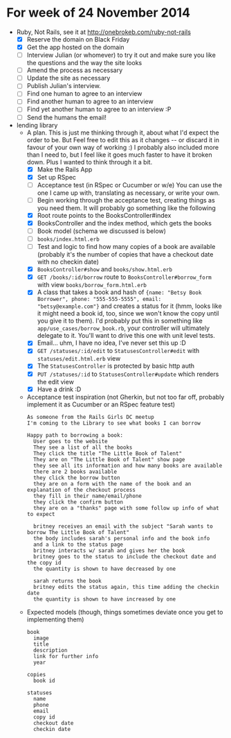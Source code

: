# For week of 24 November 2014

* Ruby, Not Rails, see it at http://onebrokeb.com/ruby-not-rails
  - [x] Reserve the domain on Black Friday
  - [x] Get the app hosted on the domain
  - [ ] Interview Julian (or whomever) to try it out and make sure you like the questions and the way the site looks
  - [ ] Amend the process as necessary
  - [ ] Update the site as necessary
  - [ ] Publish Julian's interview.
  - [ ] Find one human to agree to an interview
  - [ ] Find another human to agree to an interview
  - [ ] Find yet another human to agree to an interview :P
  - [ ] Send the humans the email!
* lending library
  * A plan. This is just me thinking through it, about what I'd expect the order to be.
    But Feel free to edit this as it changes -- or discard it in favour of your own way of working :)
    I probably also included more than I need to, but I feel like it goes much faster to have it broken down.
    Plus I wanted to think through it a bit.
    - [x] Make the Rails App
    - [x] Set up RSpec
    - [ ] Acceptance test (in RSpec or Cucumber or w/e) You can use the one I came up with, translating as necessary, or write your own.
    - [ ] Begin working through the acceptance test, creating things as you need them. It will probably go something like the following
    - [x] Root route points to the BooksController#index
    - [x] BooksController and the index method, which gets the books
    - [ ] Book model (schema we discussed is below)
    - [ ] `books/index.html.erb`
    - [ ] Test and logic to find how many copies of a book are available (probably it's the number of copies that have a checkout date with no checkin date)
    - [x] `BooksController#show` and `books/show.html.erb`
    - [x] `GET /books/:id/borrow` route to `BooksController#borrow_form` with view `books/borrow_form.html.erb`
    - [x] A class that takes a book and hash of
          `{name: "Betsy Book Borrower", phone: "555-555-5555", email: "betsy@example.com"}`
          and creates a status for it (hmm, looks like it might need a book id, too,
          since we won't know the copy until you give it to them).
          I'd probably put this in something like `app/use_cases/borrow_book.rb`,
          your controller will ultimately delegate to it.
          You'll want to drive this one with unit level tests.
    - [x] Email... uhm, I have no idea, I've never set this up :D
    - [x] `GET /statuses/:id/edit` to `StatusesController#edit` with `statuses/edit.html.erb` view
    - [x] The `StatusesController` is protected by basic http auth
    - [x] `PUT /statuses/:id` to `StatusesController#update` which renders the edit view
    - [x] Have a drink :D
  * Acceptance test inspiration (not Gherkin, but not too far off, probably implement it as Cucumber or an RSpec feature test)
    ```
    As someone from the Rails Girls DC meetup
    I'm coming to the Library to see what books I can borrow

    Happy path to borrowing a book:
      User goes to the website
      They see a list of all the books
      They click the title "The Little Book of Talent"
      They are on "The Little Book of Talent" show page
      they see all its information and how many books are available
      there are 2 books available
      they click the borrow button
      they are on a form with the name of the book and an explanation of the checkout process
      they fill in their name/email/phone
      they click the confirm button
      they are on a "thanks" page with some follow up info of what to expect

      britney receives an email with the subject "Sarah wants to borrow The Little Book of Talent"
      the body includes sarah's personal info and the book info
      and a link to the status page
      britney interacts w/ sarah and gives her the book
      britney goes to the status to include the checkout date and the copy id
      the quantity is shown to have decreased by one

      sarah returns the book
      britney edits the status again, this time adding the checkin date
      the quantity is shown to have increased by one
    ```
  * Expected models (though, things sometimes deviate once you get to implementing them)
    ```
    book
      image
      title
      description
      link for further info
      year

    copies
      book id

    statuses
      name
      phone
      email
      copy id
      checkout date
      checkin date
    ```
